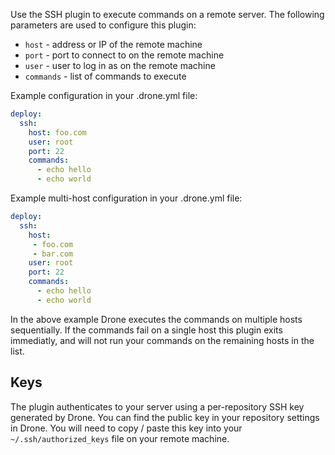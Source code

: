 Use the SSH plugin to execute commands on a remote server. The following parameters are used to configure this plugin:

* `host` - address or IP of the remote machine
* `port` - port to connect to on the remote machine
* `user` - user to log in as on the remote machine
* `commands` - list of commands to execute

Example configuration in your .drone.yml file:

```yaml
deploy:
  ssh:
    host: foo.com
    user: root
    port: 22
    commands:
      - echo hello
      - echo world
```

Example multi-host configuration in your .drone.yml file:

```yaml
deploy:
  ssh:
    host:
     - foo.com
     - bar.com
    user: root
    port: 22
    commands:
      - echo hello
      - echo world
```

In the above example Drone executes the commands on multiple hosts sequentially. If the commands fail on a single host this plugin exits immediatly, and will not run your commands on the remaining hosts in the list.

## Keys

The plugin authenticates to your server using a per-repository SSH key generated by Drone. You can find the public key in your repository settings in Drone. You will need to copy / paste this key into your `~/.ssh/authorized_keys` file on your remote machine.